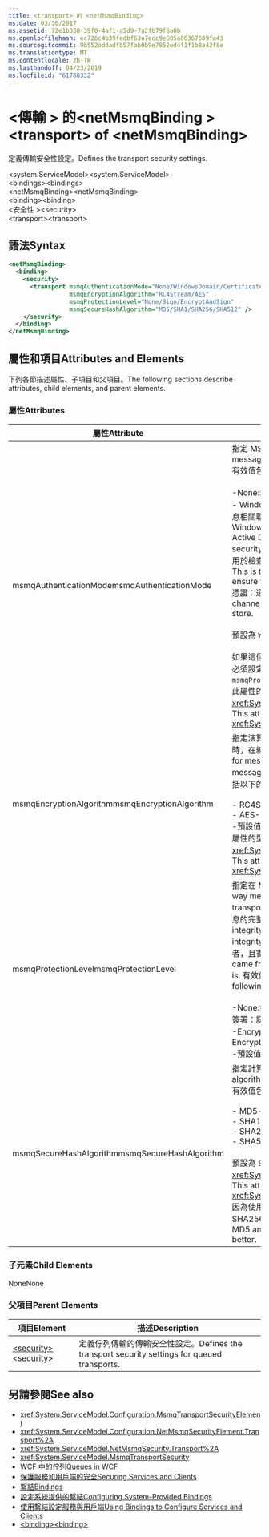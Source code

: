 ```yaml
---
title: <transport> 的 <netMsmqBinding>
ms.date: 03/30/2017
ms.assetid: 72e1b338-39f0-4af1-a5d9-7a2fb79f6a0b
ms.openlocfilehash: ec726c4b39fedbf63a7ecc9e685a86367609fa43
ms.sourcegitcommit: 9b552addadfb57fab0b9e7852ed4f1f1b8a42f8e
ms.translationtype: MT
ms.contentlocale: zh-TW
ms.lasthandoff: 04/23/2019
ms.locfileid: "61788332"
---
```

# <a name="transport-of-netmsmqbinding"></a><span data-ttu-id="6f2aa-102">\<傳輸 > 的\<netMsmqBinding ></span><span class="sxs-lookup"><span data-stu-id="6f2aa-102">\<transport> of \<netMsmqBinding></span></span>
<span data-ttu-id="6f2aa-103">定義傳輸安全性設定。</span><span class="sxs-lookup"><span data-stu-id="6f2aa-103">Defines the transport security settings.</span></span>  
  
 <span data-ttu-id="6f2aa-104">\<system.ServiceModel></span><span class="sxs-lookup"><span data-stu-id="6f2aa-104">\<system.ServiceModel></span></span>  
<span data-ttu-id="6f2aa-105">\<bindings></span><span class="sxs-lookup"><span data-stu-id="6f2aa-105">\<bindings></span></span>  
<span data-ttu-id="6f2aa-106">\<netMsmqBinding></span><span class="sxs-lookup"><span data-stu-id="6f2aa-106">\<netMsmqBinding></span></span>  
<span data-ttu-id="6f2aa-107">\<binding></span><span class="sxs-lookup"><span data-stu-id="6f2aa-107">\<binding></span></span>  
<span data-ttu-id="6f2aa-108">\<安全性 ></span><span class="sxs-lookup"><span data-stu-id="6f2aa-108">\<security></span></span>  
<span data-ttu-id="6f2aa-109">\<transport></span><span class="sxs-lookup"><span data-stu-id="6f2aa-109">\<transport></span></span>  
  
## <a name="syntax"></a><span data-ttu-id="6f2aa-110">語法</span><span class="sxs-lookup"><span data-stu-id="6f2aa-110">Syntax</span></span>  
  
```xml  
<netMsmqBinding>
  <binding>
    <security>
      <transport msmqAuthenticationMode="None/WindowsDomain/Certificate"
                 msmqEncryptionAlgorithm="RC4Stream/AES"
                 msmqProtectionLevel="None/Sign/EncryptAndSign"
                 msmqSecureHashAlgorithm="MD5/SHA1/SHA256/SHA512" />
    </security>
  </binding>
</netMsmqBinding>
```  
  
## <a name="attributes-and-elements"></a><span data-ttu-id="6f2aa-111">屬性和項目</span><span class="sxs-lookup"><span data-stu-id="6f2aa-111">Attributes and Elements</span></span>  
 <span data-ttu-id="6f2aa-112">下列各節描述屬性、子項目和父項目。</span><span class="sxs-lookup"><span data-stu-id="6f2aa-112">The following sections describe attributes, child elements, and parent elements.</span></span>  
  
### <a name="attributes"></a><span data-ttu-id="6f2aa-113">屬性</span><span class="sxs-lookup"><span data-stu-id="6f2aa-113">Attributes</span></span>  
  
|<span data-ttu-id="6f2aa-114">屬性</span><span class="sxs-lookup"><span data-stu-id="6f2aa-114">Attribute</span></span>|<span data-ttu-id="6f2aa-115">描述</span><span class="sxs-lookup"><span data-stu-id="6f2aa-115">Description</span></span>|  
|---------------|-----------------|  
|<span data-ttu-id="6f2aa-116">msmqAuthenticationMode</span><span class="sxs-lookup"><span data-stu-id="6f2aa-116">msmqAuthenticationMode</span></span>|<span data-ttu-id="6f2aa-117">指定 MSMQ 傳輸必須如何驗證訊息。</span><span class="sxs-lookup"><span data-stu-id="6f2aa-117">Specifies how the message must be authenticated by the MSMQ transport.</span></span> <span data-ttu-id="6f2aa-118">有效值包括以下的值：</span><span class="sxs-lookup"><span data-stu-id="6f2aa-118">Valid values include the following:</span></span><br /><br /> <span data-ttu-id="6f2aa-119">-None:沒有驗證。</span><span class="sxs-lookup"><span data-stu-id="6f2aa-119">-   None: No authentication.</span></span><br /><span data-ttu-id="6f2aa-120">-   WindowsDomain:驗證機制使用 Active Directory 擷取訊息相關聯的安全性識別碼的 X.509 憑證。</span><span class="sxs-lookup"><span data-stu-id="6f2aa-120">-   WindowsDomain: The authentication mechanism uses Active Directory to retrieve the X.509 certificate for the security identifier associated with the message.</span></span> <span data-ttu-id="6f2aa-121">接著這會用於檢查佇列的 ACL，以確保使用者具有寫入佇列的權限。</span><span class="sxs-lookup"><span data-stu-id="6f2aa-121">This is then used to check the ACL of the queue to ensure the user has write permission for the queue.</span></span><br /><span data-ttu-id="6f2aa-122">憑證：通道會從憑證存放區擷取憑證。</span><span class="sxs-lookup"><span data-stu-id="6f2aa-122">-   Certificate: The channel retrieves the certificate from the certificate store.</span></span><br /><br /> <span data-ttu-id="6f2aa-123">預設為 `WindowsDomain`。</span><span class="sxs-lookup"><span data-stu-id="6f2aa-123">The default is `WindowsDomain`.</span></span><br /><br /> <span data-ttu-id="6f2aa-124">如果這個屬性設定為 `None`，則 `msmqProtectionLevel` 屬性也必須設定為 `None`。</span><span class="sxs-lookup"><span data-stu-id="6f2aa-124">If this attribute is set to `None`, the `msmqProtectionLevel` attribute must also be set to `None`.</span></span> <span data-ttu-id="6f2aa-125">此屬性的型別為 <xref:System.ServiceModel.MsmqAuthenticationMode>。</span><span class="sxs-lookup"><span data-stu-id="6f2aa-125">This attribute is of type <xref:System.ServiceModel.MsmqAuthenticationMode></span></span>|  
|<span data-ttu-id="6f2aa-126">msmqEncryptionAlgorithm</span><span class="sxs-lookup"><span data-stu-id="6f2aa-126">msmqEncryptionAlgorithm</span></span>|<span data-ttu-id="6f2aa-127">指定演算法，該演算法用於在訊息佇列管理員之間傳輸訊息時，在線上加密訊息。</span><span class="sxs-lookup"><span data-stu-id="6f2aa-127">Specifies the algorithm to be used for message encryption on the wire when transferring messages between message queue managers.</span></span> <span data-ttu-id="6f2aa-128">有效值包括以下的值：</span><span class="sxs-lookup"><span data-stu-id="6f2aa-128">Valid values include the following:</span></span><br /><br /> <span data-ttu-id="6f2aa-129">-   RC4Stream</span><span class="sxs-lookup"><span data-stu-id="6f2aa-129">-   RC4Stream</span></span><br /><span data-ttu-id="6f2aa-130">-   AES</span><span class="sxs-lookup"><span data-stu-id="6f2aa-130">-   AES</span></span><br /><span data-ttu-id="6f2aa-131">-預設值是`RC4Stream`。</span><span class="sxs-lookup"><span data-stu-id="6f2aa-131">-   The default value is `RC4Stream`.</span></span> <span data-ttu-id="6f2aa-132">此屬性的型別為 <xref:System.ServiceModel.MsmqEncryptionAlgorithm>。</span><span class="sxs-lookup"><span data-stu-id="6f2aa-132">This attribute is of type <xref:System.ServiceModel.MsmqEncryptionAlgorithm>.</span></span>|  
|<span data-ttu-id="6f2aa-133">msmqProtectionLevel</span><span class="sxs-lookup"><span data-stu-id="6f2aa-133">msmqProtectionLevel</span></span>|<span data-ttu-id="6f2aa-134">指定在 MSMQ 傳輸層級上保護訊息的方式。</span><span class="sxs-lookup"><span data-stu-id="6f2aa-134">Specifies the way messages are secured at the level of the MSMQ transport.</span></span> <span data-ttu-id="6f2aa-135">加密可確保訊息的完整性，而簽署和加密可確保訊息的完整性和不可否認性。</span><span class="sxs-lookup"><span data-stu-id="6f2aa-135">Encryption ensures message integrity, while sign and encrypt ensures both message integrity and non-repudiation.</span></span> <span data-ttu-id="6f2aa-136">也就是，訊息確實來自寄件者，且寄件者就是他本人。</span><span class="sxs-lookup"><span data-stu-id="6f2aa-136">That is, the message indeed came from the sender and the sender is who he says he is.</span></span> <span data-ttu-id="6f2aa-137">有效值包括以下的值：</span><span class="sxs-lookup"><span data-stu-id="6f2aa-137">Valid values include the following:</span></span><br /><br /> <span data-ttu-id="6f2aa-138">-None:無保護。</span><span class="sxs-lookup"><span data-stu-id="6f2aa-138">-   None: No protection.</span></span><br /><span data-ttu-id="6f2aa-139">簽署：訊息會經過簽署。</span><span class="sxs-lookup"><span data-stu-id="6f2aa-139">-   Sign: Messages are signed.</span></span><br /><span data-ttu-id="6f2aa-140">-EncryptAndSign:訊息會經過加密和簽署。</span><span class="sxs-lookup"><span data-stu-id="6f2aa-140">-   EncryptAndSign: Messages are encrypted and signed.</span></span><br /><span data-ttu-id="6f2aa-141">-預設值是`Sign`。</span><span class="sxs-lookup"><span data-stu-id="6f2aa-141">-   The default is `Sign`.</span></span>|  
|<span data-ttu-id="6f2aa-142">msmqSecureHashAlgorithm</span><span class="sxs-lookup"><span data-stu-id="6f2aa-142">msmqSecureHashAlgorithm</span></span>|<span data-ttu-id="6f2aa-143">指定計算訊息摘要時使用的雜湊演算法。</span><span class="sxs-lookup"><span data-stu-id="6f2aa-143">Specifies the hash algorithm to be used for computing the message digest.</span></span> <span data-ttu-id="6f2aa-144">有效值包括以下的值：</span><span class="sxs-lookup"><span data-stu-id="6f2aa-144">Valid values include the following:</span></span><br /><br /> <span data-ttu-id="6f2aa-145">-   MD5</span><span class="sxs-lookup"><span data-stu-id="6f2aa-145">-   MD5</span></span><br /><span data-ttu-id="6f2aa-146">-   SHA1</span><span class="sxs-lookup"><span data-stu-id="6f2aa-146">-   SHA1</span></span><br /><span data-ttu-id="6f2aa-147">-   SHA256</span><span class="sxs-lookup"><span data-stu-id="6f2aa-147">-   SHA256</span></span><br /><span data-ttu-id="6f2aa-148">-   SHA512</span><span class="sxs-lookup"><span data-stu-id="6f2aa-148">-   SHA512</span></span><br /><br /> <span data-ttu-id="6f2aa-149">預設為 `SHA1`。</span><span class="sxs-lookup"><span data-stu-id="6f2aa-149">The default is `SHA1`.</span></span> <span data-ttu-id="6f2aa-150">此屬性的型別為 <xref:System.ServiceModel.MsmqSecureHashAlgorithm>。</span><span class="sxs-lookup"><span data-stu-id="6f2aa-150">This attribute is of type <xref:System.ServiceModel.MsmqSecureHashAlgorithm>.</span></span><br><span data-ttu-id="6f2aa-151">因為使用 MD5 和 SHA1 的衝突問題，Microsoft 建議 SHA256 或更新版本。</span><span class="sxs-lookup"><span data-stu-id="6f2aa-151">Due to collision problems with MD5 and SHA1, Microsoft recommends SHA256 or better.</span></span>|  
  
### <a name="child-elements"></a><span data-ttu-id="6f2aa-152">子元素</span><span class="sxs-lookup"><span data-stu-id="6f2aa-152">Child Elements</span></span>  
 <span data-ttu-id="6f2aa-153">None</span><span class="sxs-lookup"><span data-stu-id="6f2aa-153">None</span></span>  
  
### <a name="parent-elements"></a><span data-ttu-id="6f2aa-154">父項目</span><span class="sxs-lookup"><span data-stu-id="6f2aa-154">Parent Elements</span></span>  
  
|<span data-ttu-id="6f2aa-155">項目</span><span class="sxs-lookup"><span data-stu-id="6f2aa-155">Element</span></span>|<span data-ttu-id="6f2aa-156">描述</span><span class="sxs-lookup"><span data-stu-id="6f2aa-156">Description</span></span>|  
|-------------|-----------------|  
|[<span data-ttu-id="6f2aa-157">\<security></span><span class="sxs-lookup"><span data-stu-id="6f2aa-157">\<security></span></span>](../../../../../docs/framework/configure-apps/file-schema/wcf/security-of-netmsmqbinding.md)|<span data-ttu-id="6f2aa-158">定義佇列傳輸的傳輸安全性設定。</span><span class="sxs-lookup"><span data-stu-id="6f2aa-158">Defines the transport security settings for queued transports.</span></span>|  
  
## <a name="see-also"></a><span data-ttu-id="6f2aa-159">另請參閱</span><span class="sxs-lookup"><span data-stu-id="6f2aa-159">See also</span></span>

- <xref:System.ServiceModel.Configuration.MsmqTransportSecurityElement>
- <xref:System.ServiceModel.Configuration.NetMsmqSecurityElement.Transport%2A>
- <xref:System.ServiceModel.NetMsmqSecurity.Transport%2A>
- <xref:System.ServiceModel.MsmqTransportSecurity>
- [<span data-ttu-id="6f2aa-160">WCF 中的佇列</span><span class="sxs-lookup"><span data-stu-id="6f2aa-160">Queues in WCF</span></span>](../../../../../docs/framework/wcf/feature-details/queues-in-wcf.md)
- [<span data-ttu-id="6f2aa-161">保護服務和用戶端的安全</span><span class="sxs-lookup"><span data-stu-id="6f2aa-161">Securing Services and Clients</span></span>](../../../../../docs/framework/wcf/feature-details/securing-services-and-clients.md)
- [<span data-ttu-id="6f2aa-162">繫結</span><span class="sxs-lookup"><span data-stu-id="6f2aa-162">Bindings</span></span>](../../../../../docs/framework/wcf/bindings.md)
- [<span data-ttu-id="6f2aa-163">設定系統提供的繫結</span><span class="sxs-lookup"><span data-stu-id="6f2aa-163">Configuring System-Provided Bindings</span></span>](../../../../../docs/framework/wcf/feature-details/configuring-system-provided-bindings.md)
- [<span data-ttu-id="6f2aa-164">使用繫結設定服務與用戶端</span><span class="sxs-lookup"><span data-stu-id="6f2aa-164">Using Bindings to Configure Services and Clients</span></span>](../../../../../docs/framework/wcf/using-bindings-to-configure-services-and-clients.md)
- [<span data-ttu-id="6f2aa-165">\<binding></span><span class="sxs-lookup"><span data-stu-id="6f2aa-165">\<binding></span></span>](../../../../../docs/framework/misc/binding.md)
